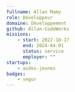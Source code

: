 ```yaml
---
fullname: Allan Mamy
role: Développeur
domaine: Développement
github: Allan-CodeWorks
missions:
    - start: 2022-10-17
      end: 2024-04-01
      status: service
      employer: ""
startups:
    - aides-jeunes
badges:
    - segur
---
```

